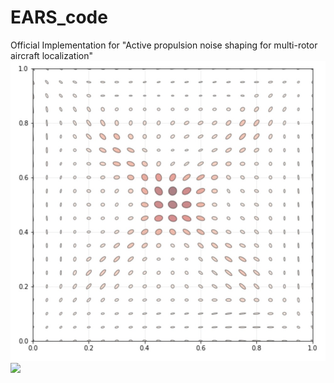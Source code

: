 # EARS_code
Official Implementation for "Active propulsion noise shaping for multi-rotor aircraft localization"
<img src="images/IMG-20240215-WA0025.jpg" width="800px"/>  
<img src="images/VID-20240218-WA0003.mp4" width="800px"/> 
